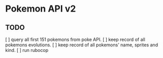 # Pokemon API v2

## TODO

[ ] query all first 151 pokemons from poke API.
[ ] keep record of all pokemons evolutions.
[ ] keep record of all pokemons' name, sprites and kind.
[ ] run rubocop

